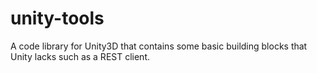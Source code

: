 unity-tools
===========

A code library for Unity3D that contains some basic building blocks that Unity lacks such as a REST client.
